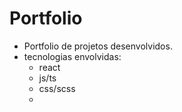 # Portfolio
- Portfolio de projetos desenvolvidos.
- tecnologias envolvidas:
    - react
    - js/ts
    - css/scss
    - 
